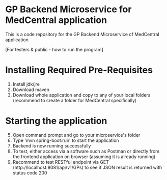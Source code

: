 # GP Backend Microservice for MedCentral application
This is a code repository for the GP Backend Microservice of MedCentral application

[For testers & public - how to run the program]

# Installing Required Pre-Requisites
1. Install jdk/jre
2. Download maven
3. Download whole application and copy to any of your local folders (recommend to create a folder for MedCentral specifically)
   
# Starting the application
5. Open command prompt and go to your microservice's folder
6. Type 'mvn spring-boot:run' to start the application
7. Backend is now running successfully
8. To test, either access via a software such as Postman or directly from the frontend application on browser (assuming it is already running)
9. Recommend to test RESTful endpoint via GET (http://localhost:8081/api/v1/GPs) to see if JSON result is returned with status code 200
